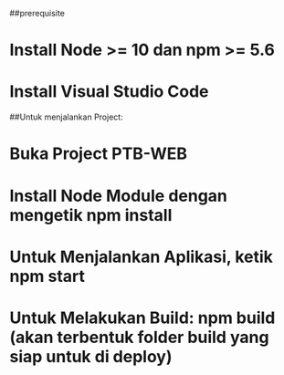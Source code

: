 

##prerequisite

# Install Node >= 10 dan npm >= 5.6 
# Install Visual Studio Code

##Untuk menjalankan Project:
# Buka Project PTB-WEB
# Install Node Module dengan mengetik npm install
# Untuk Menjalankan Aplikasi, ketik npm start
# Untuk Melakukan Build: npm build (akan terbentuk folder build yang siap untuk di deploy)